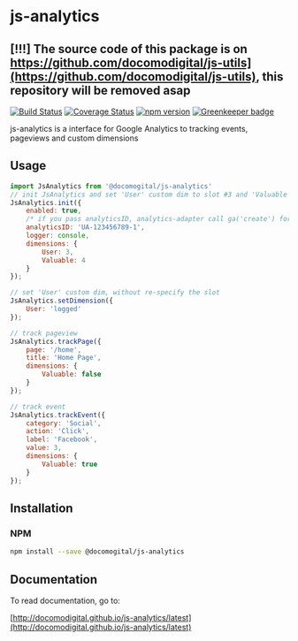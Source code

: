 # js-analytics

## [!!!] The source code of this package is on https://github.com/docomodigital/js-utils](https://github.com/docomodigital/js-utils), this repository will be removed asap

[![Build Status](https://travis-ci.com/docomodigital/js-analytics.svg?branch=master)](https://travis-ci.com/docomodigital/js-analytics)
[![Coverage Status](https://coveralls.io/repos/github/docomodigital/js-analytics/badge.svg)](https://coveralls.io/github/docomodigital/js-analytics)
[![npm version](https://badge.fury.io/js/%40docomodigital%2Fjs-analytics.svg)](https://badge.fury.io/js/%40docomodigital%2Fjs-analytics)
[![Greenkeeper badge](https://badges.greenkeeper.io/docomodigital/js-analytics.svg)](https://greenkeeper.io/)

js-analytics is a interface for Google Analytics to tracking events, pageviews and custom dimensions

## Usage
```javascript
import JsAnalytics from '@docomogital/js-analytics'
// init JsAnalytics and set 'User' custom dim to slot #3 and 'Valuable' to slot #4
JsAnalytics.init({
	enabled: true,
	/* if you pass analyticsID, analytics-adapter call ga('create') for you */
    analyticsID: 'UA-123456789-1',
	logger: console,
	dimensions: {
		User: 3,
		Valuable: 4
	}
});

// set 'User' custom dim, without re-specify the slot
JsAnalytics.setDimension({
	User: 'logged'
});

// track pageview
JsAnalytics.trackPage({
	page: '/home',
	title: 'Home Page',
	dimensions: {
		Valuable: false
	}
});

// track event
JsAnalytics.trackEvent({
	category: 'Social',
	action: 'Click',
	label: 'Facebook',
	value: 3,
	dimensions: {
		Valuable: true
	}
});
```

## Installation

### NPM
```bash
npm install --save @docomogital/js-analytics
```

## Documentation

To read documentation, go to:

[http://docomodigital.github.io/js-analytics/latest](http://docomodigital.github.io/js-analytics/latest)
